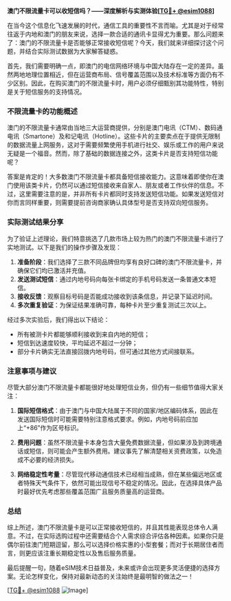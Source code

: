 **澳门不限流量卡可以收短信吗？——深度解析与实测体验[[TG💪+ @esim1088](https://t.me/s/esim1088)]**

在当今这个信息化飞速发展的时代，通信工具的重要性不言而喻。尤其是对于经常往返于内地和澳门的朋友来说，选择一款合适的通讯卡显得尤为重要。那么问题来了：澳门的不限流量卡是否能够正常接收短信呢？今天，我们就来详细探讨这个问题，并结合实际测试数据为大家解答疑惑。

首先，我们需要明确一点，即澳门的电信网络环境与中国大陆存在一定的差异。虽然两地地理位置相近，但在运营商布局、信号覆盖范围以及技术标准等方面仍有不少区别。因此，在购买澳门的不限流量卡时，用户必须仔细甄别其功能特性，特别是关于短信服务的支持情况。

### 不限流量卡的功能概述

澳门的不限流量卡通常由当地三大运营商提供，分别是澳门电讯（CTM）、数码通电讯（Smartone）及和记电讯（Hotline）。这些卡片的主要卖点在于提供无限制的数据流量上网服务，这对于需要频繁使用手机进行社交、娱乐或工作的用户来说无疑是一个福音。然而，除了基础的数据连接之外，这类卡片是否支持短信功能呢？

答案是肯定的！大多数澳门不限流量卡都具备短信接收能力。这意味着即使你在澳门使用该类卡片，仍然可以通过短信接收来自家人、朋友或者工作伙伴的信息。不过，这里需要注意的是，并非所有卡片都同时支持发送短信功能。如果发送短信对你而言同样重要，则需要提前咨询商家确认具体型号是否支持双向短信服务。

### 实际测试结果分享

为了验证上述理论，我们特意挑选了几款市场上较为热门的澳门不限流量卡进行了实地测试。以下是我们的操作步骤及发现：

1. **准备阶段**：我们选择了三款不同品牌但均享有良好口碑的澳门不限流量卡，并确保它们均已激活并充值。
2. **发送测试短信**：通过内地号码向每张卡绑定的手机号码发送一条普通文本短信。
3. **接收反馈**：观察目标号码是否能成功接收到该条信息，并记录下延迟时间。
4. **多次重复验证**：为保证结果准确可靠，每种卡片至少重复测试三次以上。

经过多次实验后，我们得出以下结论：
- 所有被测卡片都能够顺利接收到来自内地的短信；
- 短信到达速度较快，平均延迟不超过一分钟；
- 部分卡片确实无法直接回拨内地号码，但可通过其他方式间接联系。

### 注意事项与建议

尽管大部分澳门不限流量卡都能很好地处理短信业务，但仍有一些细节值得大家关注：

1. **国际短信格式**：由于澳门与中国大陆属于不同的国家/地区编码体系，因此在发送国际短信时可能需要特别注意格式要求。例如，内地号码前应加上“+86”作为区号标识。
   
2. **费用问题**：虽然不限流量卡本身包含大量免费数据流量，但如果涉及到跨境通话或短信，则可能会产生额外费用。建议事先了解清楚相关资费政策，以免造成不必要的经济损失。

3. **网络稳定性考量**：尽管现代移动通信技术已经相当成熟，但在某些偏远地区或者特殊天气条件下，依然可能出现信号不稳定的情况。因此，在选择具体产品时最好优先考虑那些覆盖范围广且服务质量高的运营商。

### 总结

综上所述，澳门不限流量卡是可以正常接收短信的，并且其性能表现总体令人满意。不过，在实际选购过程中还需要结合个人需求综合评估各种因素。如果你只是偶尔前往澳门短期逗留，那么可以选择价格实惠的小型套餐；而对于长期居住者而言，则更应该注重长期稳定性以及售后服务质量。

最后提醒一句，随着eSIM技术日益普及，未来或许会出现更多灵活便捷的选择方案。无论怎样变化，保持对最新动态的关注始终是最明智的做法之一！

[[TG💪+ @esim1088](https://t.me/s/esim1088) ![Image](https://i.postimg.cc/4NQfJmqS/Snipaste-2025-05-13-00-14-12.png)]